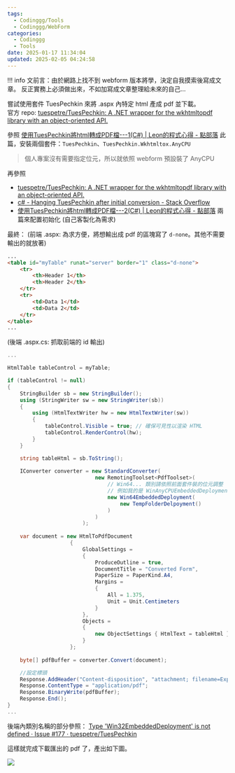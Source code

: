 ```yaml
---
tags:
  - Codinggg/Tools
  - Codinggg/WebForm
categories:
  - Codinggg
  - Tools
date: 2025-01-17 11:34:04
updated: 2025-02-05 04:24:58
---
```

!!! info
	文前言：由於網路上找不到 webform 版本將學，決定自我摸索後寫成文章。
	反正實務上必須做出來，不如加寫成文章整理給未來的自己...

嘗試使用套件 TuesPechkin 來將 .aspx 內特定 html 產成 pdf 並下載。  
官方 repo: [tuespetre/TuesPechkin: A .NET wrapper for the wkhtmltopdf library with an object-oriented API.](https://github.com/tuespetre/TuesPechkin)

參照 [使用TuesPechkin將html轉成PDF檔---1(C#) | Leon的程式心得 - 點部落](https://dotblogs.com.tw/Leon-Yang/2021/01/21/174529) 此篇，安裝兩個套件：`TuesPechkin`、`TuesPechkin.Wkhtmltox.AnyCPU`
> 個人專案沒有需要指定位元，所以就依照 webform 預設裝了 AnyCPU

再參照  
- [tuespetre/TuesPechkin: A .NET wrapper for the wkhtmltopdf library with an object-oriented API.](https://github.com/tuespetre/TuesPechkin?tab=readme-ov-file#5-putting-it-all-together)
- [c# - Hanging TuesPechkin after initial conversion - Stack Overflow](https://stackoverflow.com/questions/28037517/hanging-tuespechkin-after-initial-conversion)  
- [使用TuesPechkin將html轉成PDF檔---2(C#) | Leon的程式心得 - 點部落](https://dotblogs.com.tw/Leon-Yang/2021/01/22/135047)
兩篇來配置初始化 (自己客製化為需求)

最終：
(前端 .aspx: 為求方便，將想輸出成 pdf 的區塊寫了 `d-none`。其他不需要輸出的就放著)
``` aspx
...
<table id="myTable" runat="server" border="1" class="d-none">
    <tr>
        <th>Header 1</th>
        <th>Header 2</th>
    </tr>
    <tr>
        <td>Data 1</td>
        <td>Data 2</td>
    </tr>
</table>
...
```

(後端 .aspx.cs: 抓取前端的 id 輸出)
``` csharp
...

HtmlTable tableControl = myTable;

if (tableControl != null)
{
    StringBuilder sb = new StringBuilder();
    using (StringWriter sw = new StringWriter(sb))
    {
        using (HtmlTextWriter hw = new HtmlTextWriter(sw))
        {
            tableControl.Visible = true; // 確保可見性以渲染 HTML
            tableControl.RenderControl(hw);
        }
    }

    string tableHtml = sb.ToString();
    
	IConverter converter = new StandardConverter(
			                new RemotingToolset<PdfToolset>(
				                // Win64... 類別請依照前面套件裝的位元調整
				                // 例如我的是 WinAnyCPUEmbeddedDeployment
			                    new Win64EmbeddedDeployment(
				                    new TempFolderDelpoyment()
								)
							)
						);
	
	var document = new HtmlToPdfDocument
					{
						GlobalSettings =
						{
							ProduceOutline = true,
							DocumentTitle = "Converted Form",
							PaperSize = PaperKind.A4,
							Margins =
							{
								All = 1.375,
								Unit = Unit.Centimeters
							}
						},
						Objects =
						{
							new ObjectSettings { HtmlText = tableHtml }
						}
					};
	
	byte[] pdfBuffer = converter.Convert(document);

	//設定標頭
	Response.AddHeader("Content-disposition", "attachment; filename=ExportedTable.pdf");
	Response.ContentType = "application/pdf";
	Response.BinaryWrite(pdfBuffer);
	Response.End();
}
...
```

後端內類別名稱的部分參照：
[Type 'Win32EmbeddedDeployment' is not defined · Issue #177 · tuespetre/TuesPechkin](https://github.com/tuespetre/TuesPechkin/issues/177)

這樣就完成下載匯出的 pdf 了，產出如下圖。

![](TuesPechkin%20-%20export_pdf.png)

